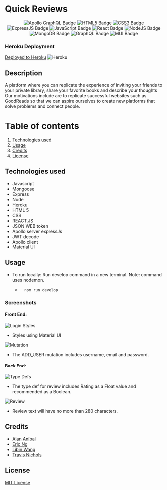 # Quick Reviews 
<div align="center">
 <img src="https://img.shields.io/badge/Apollo%20GraphQL-white?style=flat&logo=ApolloGraphQL&logoColor=311C87" alt="Apollo GraphQL Badge"/>
  <img src="https://img.shields.io/badge/HTML5-E34F26?style=flat&logo=html5&logoColor=white" alt="HTML5 Badge"/>
  <img src="https://img.shields.io/badge/CSS3-1572B6?style=flat&logo=css3&logoColor=white" alt="CSS3 Badge"/>
   <img src="https://img.shields.io/badge/Express.js-white?style=flat&logo=express&logoColor=black" alt="ExpressJS Badge"/>
 <img src="https://img.shields.io/badge/JavaScript-323330?style=flat&logo=javascript&logoColor=F7DF1E" alt="JavaScript Badge"/>
 <img src="https://img.shields.io/badge/React-20232A?style=flat&logo=react&logoColor=61DAFB" alt="React Badge"/>
 <img src="https://img.shields.io/badge/Node.js-43853D?style=flat&logo=node.js&logoColor=white" alt="NodeJS Badge"/>
 <img src="https://img.shields.io/badge/MongoDB-4EA94B?style=flat&logo=mongodb&logoColor=white" alt="MongoDB Badge"/>
 <img src="https://img.shields.io/badge/GraphQL-171e26?style=flat&logo=GraphQL&logoColor=e10098" alt="GraphQL Badge"/>
 <img src="https://img.shields.io/badge/MUI-0A1929?style=flat&logo=MUI&logoColor=007FFF" alt="MUI Badge"/>
</div>



### Heroku Deployment
[Deployed to Heroku](https://quick-reviews.herokuapp.com/)
![Heroku](./readMeAssets/)



## Description

A platform where you can replicate the experience of inviting your friends to your private library, share your favorite books and describe your thoughts
Our motivations include are to replicate successful websites such as GoodReads so that we can aspire ourselves to create new platforms that solve problems and connect people.

# Table of contents
1. [Technologies used](#techologies-used)
2. [Usage](#usage)
3. [Credits](#credits)
4. [License](#license)

## Technologies used
* Javascript
* Mongoose
* Express
* Node
* Heroku
* HTML 5
* CSS
* REACT.JS
* JSON WEB token
* Apollo server expressJs
* JWT decode
* Apollo client
* Material UI



## Usage

 * To run locally: Run develop command in a new terminal. Note: command uses nodemon.
    - ```
        npm run develop
        ``` 




### Screenshots
#### Front End:
![Login Styles](./readMeAssets/loginstyles.png)
* Styles using Material UI

![Mutation](./readMeAssets/mutation.png)
* The ADD_USER mutation includes username, email and password. 

#### Back End: 
![Type Defs](./readMeAssets/Typedefs.png)
* The type def for review includes Rating as a Float value and recommended as a Boolean.

![Review](./readMeAssets/reviewSchema.png)
* Review text will have no more than 280 characters.




## Credits

* [Alan Anibal](https://github.com/alananibal)
* [Eric Ng](https://github.com/EricNg314)
* [Libin Wang](https://github.com/ten-gou)
* [Travis Nichols](https://github.com/travnichols916/)


## License
[MIT License](https://choosealicense.com/licenses/mit/)

